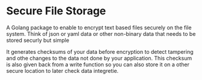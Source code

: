 # Secure File Storage 
A Golang package to enable to encrypt text based files securely on the file system.
Think of json or yaml data or other non-binary data that needs to be stored securly but simple

It generates checksums of your data before encryption to detect tampering and othe changes to the data not done by your application.
This checksum is also given back from a write function so you can also store it on a other secure location to later check data integretie.
